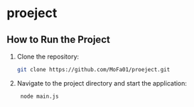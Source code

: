 # proeject
## How to Run the Project

1. Clone the repository:
   ```bash
   git clone https://github.com/MoFa01/proeject.git

  2. Navigate to the project directory and start the application:
     ```bash
      node main.js


